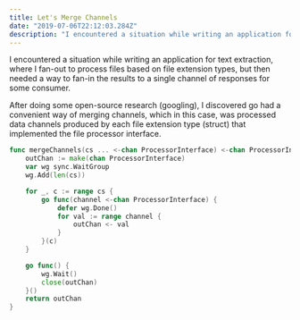 ```yaml
---
title: Let's Merge Channels
date: "2019-07-06T22:12:03.284Z"
description: "I encountered a situation while writing an application for text extraction..."
---
```


I encountered a situation while writing an application for text extraction,
where I fan-out to process files based on file extension types, but then needed a
way to fan-in the results to a single channel of responses for some consumer.

After doing some open-source research (googling), I discovered go had a convenient way
of merging channels, which in this case, was processed data channels produced by each file extension type (struct)
that implemented the file processor interface.

```go
func mergeChannels(cs ... <-chan ProcessorInterface) <-chan ProcessorInterface {
	outChan := make(chan ProcessorInterface)
	var wg sync.WaitGroup
	wg.Add(len(cs))

	for _, c := range cs {
		go func(channel <-chan ProcessorInterface) {
			defer wg.Done()
			for val := range channel {
				outChan <- val
			}
		}(c)
	}

	go func() {
		wg.Wait()
		close(outChan)
	}()
	return outChan
}
```
